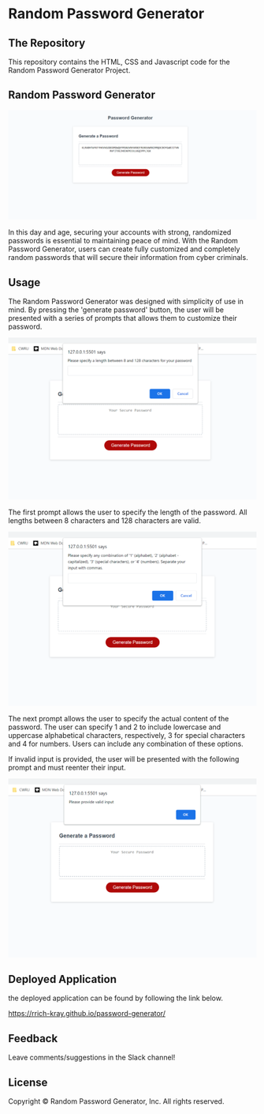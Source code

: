 # Random Password Generator

## The Repository

This repository contains the HTML, CSS and Javascript code for the Random Password Generator Project.

## Random Password Generator

![Random Password Generator Screenshot](./Develop/assets/images/RPG.png)

In this day and age, securing your accounts with strong, randomized passwords is essential to maintaining peace of mind. With the Random Password Generator, users can create fully customized and completely random passwords that will secure their information from cyber criminals.

## Usage

The Random Password Generator was designed with simplicity of use in mind. By pressing the 'generate password' button, the user will be presented with a series of prompts that allows them to customize their password.

![Length Prompt Screenshot](./Develop/assets/images/RPG2.png)

The first prompt allows the user to specify the length of the password. All lengths between 8 characters and 128 characters are valid.

![Content Prompt Screenshot](./Develop/assets/images/RPG3.png)

The next prompt allows the user to specify the actual content of the password. The user can specify 1 and 2 to include lowercase and uppercase alphabetical characters, respectively, 3 for special characters and 4 for numbers. Users can include any combination of these options.

If invalid input is provided, the user will be presented with the following prompt and must reenter their input.

![Invalid input prompt screenshot](./Develop/assets/images/RPG4.png)

## Deployed Application

the deployed application can be found by following the link below.

https://rrich-kray.github.io/password-generator/

## Feedback

Leave comments/suggestions in the Slack channel!

## License

Copyright &copy; Random Password Generator, Inc. All rights reserved.

